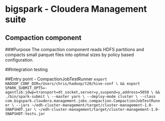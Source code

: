 # bigspark - Cloudera Management suite
## Compaction component
###Purpose
The compaction component reads HDFS partitions and compacts small parquet files into optimal sizes by policy based configuration.


##Integration testing

##Entry point - CompactionJobTestRunner
`export HADOOP_CONF_DIR=/Users/chris/hadoop/t20/hive-conf \
&& export SPARK_SUBMIT_OPTS=-agentlib:jdwp=transport=dt_socket,server=y,suspend=y,address=5050 \
&& ./bin/spark-submit \
--master yarn \
--deploy-mode cluster \
--class com.bigspark.cloudera.management.jobs.compaction.CompactionJobTestRunner \
--jars ~/edh-cluster-management/target/cluster-management-1.0-SNAPSHOT.jar \
~/edh-cluster-management/target/cluster-management-1.0-SNAPSHOT-tests.jar`
